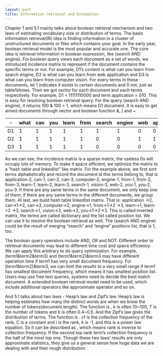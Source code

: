 ```yaml
---
layout: post
title: Information retrieval and Estimation
---
```


   Chapter 1 and 5.1 mainly talks about boolean retrieval mechanism and two laws of estimating vocabulary size or distribution of
terms.  The basic information retrieval(IR) idea is finding information in a cluster of unstructured documents or files which contains
your goal. In the early year, boolean retrieval model is the most popular and accurate one. The core idea is retrieval information in
boolean expression, like (search AND  engine). For boolean query views each document as a set of words, we introduced
incidence matrix to represent if the document contains the specific terms or not. For example, D1’s content is what can you learn
from search engine, D2 is what can you learn from web application and D3 is what can you learn from computer vision. For every
terms in these documents, let 1 indicates it exists in certain documents and 0 not, just as table1shows. Then we got vector for
each document and each terms respectively. For example, D1 = 11111110000 and term application = 010. This is easy for
resolving boolean retrieval query. For the query (search AND engine), it returns 100 & 100 = 1, which means D1 document. It is easy
to get aimed documents through vector and boolean function &, | and ~.

| - | what | can | you | learn | from | search | engine | web | application | computer | vision |
| --- | --- | --- | --- | --- | --- | --- | --- | --- | --- | --- | --- |
| D1 | 1 | 1 | 1 | 1 | 1 | 1 | 1 | 0 | 0 | 0 | 0 |
| D2 | 1 | 1 | 1 | 1 | 1| 0 | 0 | 1 | 1 | 0 | 0 |
| D3 | 1 | 1 | 1 | 1 | 1 | 0 | 0 | 0 | 0 | 1 | 1 |

   As we can see, the incidence matrix is a sparse matrix, the useless 0s will occupy lots of memory. To make it space efficient, we
optimize the matrix to a “hash table and linkedlist” like matrix. For the example above, we first sort terms alphabetically and record
the document id this terms belong to, that is application-2, can-1, can-2, can-3, computer-2, engine-1, from-1, from-2, from-3,
learn-1, learn-2, learn-3, search-1, vision-3, web-2, you-1, you-2, you-3. If there are any same terms in the same document, we
only keep one of them; if there are any same terms in the different documents, we group them. At last, we build hash table
linkedlist matrix. That is: application ->2, can->1->2, can->3, computer->2, engine->1, from->1->2 ->3, learn->1, learn->2 ->3,
search->1, vision->3, web->2, you->1->2->3. This is called inverted matrix, the terms are called dictionary and the list called
position list. We can use it to resolve the boolean retrieval as well. The (search AND engine) could be the result of merging “search”
and “engine” positions list, that is 1, too.

   The boolean query operators include AND, OR and NOT. Different order to retrieval documents may lead to different time
cost and space efficiency. We can apply this arbitrary to do query optimization. For example, (term1&term2&term3) and
(term1&term2)&term3 may have different operation time if term1 has very small document frequency. For (term1&term2)&term3, we
can limit the results to a very small range if term1 has smallest document frequency, which means it has smallest position list.
Users may use free text queries, systems need to decide the best match document. A extended boolean retrieval model need to be
used, which include additional operators like approximate operator and so on.

   And 5.1 talks about two laws - Heap’s law and Zipf’s law. Heap’s law is helping estimates how many the distinct words are
when we know the number of tokens(document length). The function is , k is often 10~100, T is the number of tokens and b is often
0.4~0.5. And the Zipf’s law gives the distribution of terms. The function is . cf is the collection frequency of the  rank, C is a
constant and i is the  rank, k is -1, and this is a power law equation. So it can be described as , which means rank is inverse to
collection frequency. If the second top rank term’s collection frequency is the half of the most top one. Though these two laws’
results are only approximate statistics, they give us a general sense how huge data we are dealing with and their rough distribution.
